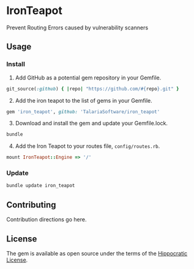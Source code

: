 # IronTeapot

Prevent Routing Errors caused by vulnerability scanners

## Usage

### Install

1. Add GitHub as a potential gem repository in your Gemfile.

  ```ruby
  git_source(:github) { |repo| "https://github.com/#{repo}.git" }
  ```

2. Add the iron teapot to the list of gems in your Gemfile.

  ```ruby
  gem 'iron_teapot', github: 'TalariaSoftware/iron_teapot'
  ```

3. Download and install the gem and update your Gemfile.lock.

  ```bash
  bundle
  ```
4. Add the Iron Teapot to your routes file, `config/routes.rb`.

  ```ruby
  mount IronTeapot::Engine => '/'
  ```

### Update

```sh
bundle update iron_teapot
```

## Contributing

Contribution directions go here.

## License

The gem is available as open source under the terms of the [Hippocratic License](https://firstdonoharm.dev/version/2/1/license/).
